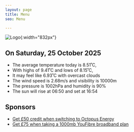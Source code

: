 ```yaml
---
layout: page
title: Menu
seo: Menu

---
```


![Logo](/images/logo.jpg){:width="832px"}

<!-- weather_marker starts -->
## On Saturday, 25 October 2025

- The average temperature today is 8.51˚C,
- With highs of 9.41˚C and lows of 8.15˚C,
- It may feel like 6.93˚C with overcast clouds
- The wind speed is 2.68m/s and visibility is 10000m
- The pressure is 1002hPa and humidity is 90%
- The sun will rise at 06:50 and set at 16:54

<!-- weather_marker ends -->

## Sponsors

- [Get £50 credit when switching to Octopus Energy](https://bit.ly/3oD1nnS)
- [Get £75 when taking a 1000mb YouFibre broadband plan](https://aklam.io/91zWhU?)
